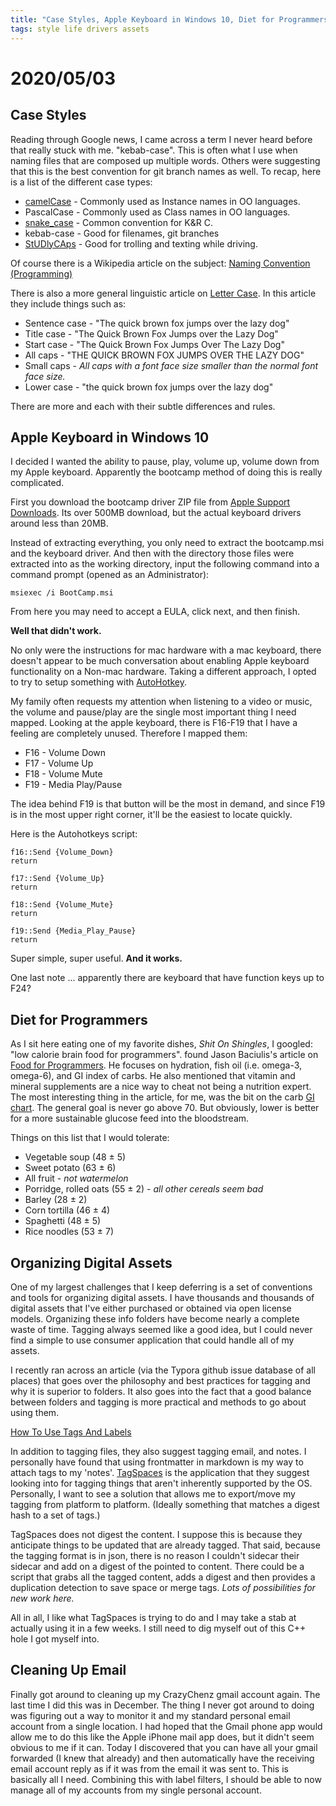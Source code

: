 ```yaml
---
title: "Case Styles, Apple Keyboard in Windows 10, Diet for Programmers, Organizing Digital Assets"
tags: style life drivers assets
---
```


# 2020/05/03

## Case Styles

Reading through Google news, I came across a term I never heard before that really stuck with me. "kebab-case". This is often what I use when naming files that are composed up multiple words. Others were suggesting that this is the best convention for git branch names as well. To recap, here is a list of the different case types:

* [camelCase](https://en.wikipedia.org/wiki/Camel_case) - Commonly used as Instance names in OO languages.
* PascalCase - Commonly used as Class names in OO languages.
* [snake_case](https://en.wikipedia.org/wiki/Snake_case) - Common convention for K&R C.
* kebab-case - Good for filenames, git branches
* [StUDlyCAps](https://en.wikipedia.org/wiki/Studly_caps) - Good for trolling and texting while driving.

Of course there is a Wikipedia article on the subject: [Naming Convention (Programming)](https://en.wikipedia.org/wiki/Naming_convention_(programming))

There is also a more general linguistic article on [Letter Case](https://en.wikipedia.org/wiki/Letter_case). In this article they include things such as:

* Sentence case - "The quick brown fox jumps over the lazy dog"
* Title case - "The Quick Brown Fox Jumps over the Lazy Dog" 
* Start case - "The Quick Brown Fox Jumps Over The Lazy Dog"
* All caps - "THE QUICK BROWN FOX JUMPS OVER THE LAZY DOG"
* Small caps - *All caps with a font face size smaller than the normal font face size.*
* Lower case - "the quick brown fox jumps over the lazy dog"

There are more and each with their subtle differences and rules.

## Apple Keyboard in Windows 10

I decided I wanted the ability to pause, play, volume up, volume down from my Apple keyboard. Apparently the bootcamp method of doing this is really complicated.

First you download the bootcamp driver ZIP file from [Apple Support Downloads](https://support.apple.com/en_US/downloads). Its over 500MB download, but the actual keyboard drivers around less than 20MB.

Instead of extracting everything, you only need to extract the bootcamp.msi and the keyboard driver. And then with the directory those files were extracted into as the working directory, input the following command into a command prompt (opened as an Administrator):

```
msiexec /i BootCamp.msi
```

From here you may need to accept a EULA, click next, and then finish.

**Well that didn't work.**

No only were the instructions for mac hardware with a mac keyboard, there doesn't appear to be much conversation about enabling Apple keyboard functionality on a Non-mac hardware. Taking a different approach, I opted to try to setup something with [AutoHotkey](https://www.autohotkey.com/).

My family often requests my attention when listening to a video or music, the volume and pause/play are the single most important thing I need mapped. Looking at the apple keyboard, there is F16-F19 that I have a feeling are completely unused. Therefore I mapped them:

* F16 - Volume Down
* F17 - Volume Up
* F18 - Volume Mute
* F19 - Media Play/Pause

The idea behind F19 is that button will be the most in demand, and since F19 is in the most upper right corner, it'll be the easiest to locate quickly.

Here is the Autohotkeys script:

```
f16::Send {Volume_Down}
return

f17::Send {Volume_Up}
return

f18::Send {Volume_Mute}
return

f19::Send {Media_Play_Pause}
return
```

Super simple, super useful. **And it works.**

One last note ... apparently there are keyboard that have function keys up to F24?

## Diet for Programmers

As I sit here eating one of my favorite dishes, *Shit On Shingles*, I googled: "low calorie brain food for programmers". found Jason Baciulis's article on [Food for Programmers](https://jasonbaciulis.com/food-for-programmers/). He focuses on hydration, fish oil (i.e. omega-3, omega-6), and GI index of carbs. He also mentioned that vitamin and mineral supplements are a nice way to cheat not being a nutrition expert. The most interesting thing in the article, for me, was the bit on the carb [GI chart](http://www.health.harvard.edu/diseases-and-conditions/glycemic_index_and_glycemic_load_for_100_foods). The general goal is never go above 70. But obviously, lower is better for a more sustainable glucose feed into the bloodstream.

Things on this list that I would tolerate:

* Vegetable soup (48 ± 5)
* Sweet potato (63 ± 6)
* All fruit - *not watermelon*
* Porridge, rolled oats (55 ± 2) - *all other cereals seem bad*
* Barley (28 ± 2)
* Corn tortilla (46 ± 4)
* Spaghetti (48 ± 5)
* Rice noodles (53 ± 7)

## Organizing Digital Assets

One of my largest challenges that I keep deferring is a set of conventions and tools for organizing digital assets. I have thousands and thousands of digital assets that I've either purchased or obtained via open license models. Organizing these info folders have become nearly a complete waste of time. Tagging always seemed like a good idea, but I could never find a simple to use consumer application that could handle all of my assets. 

I recently ran across an article (via the Typora github issue database of all places) that goes over the philosophy and best practices for tagging and why it is superior to folders. It also goes into the fact that a good balance between folders and tagging is more practical and methods to go about using them.

[How To Use Tags And Labels](https://zapier.com/blog/how-to-use-tags-and-labels/)

In addition to tagging files, they also suggest tagging email, and notes. I personally have found that using frontmatter in markdown is my way to attach tags to my 'notes'. [TagSpaces](https://www.tagspaces.org/) is the application that they suggest looking into for tagging things that aren't inherently supported by the OS. Personally, I want to see a solution that allows me to export/move my tagging from platform to platform. (Ideally something that matches a digest hash to a set of tags.)

TagSpaces does not digest the content. I suppose this is because they anticipate things to be updated that are already tagged. That said, because the tagging format is in json, there is no reason I couldn't sidecar their sidecar and add on a digest of the pointed to content. There could be a script that grabs all the tagged content, adds a digest and then provides a duplication detection to save space or merge tags. *Lots of possibilities for new work here.*

All in all, I like what TagSpaces is trying to do and I may take a stab at actually using it in a few weeks. I still need to dig myself out of this C++ hole I got myself into.

## Cleaning Up Email

Finally got around to cleaning up my CrazyChenz gmail account again. The last time I did this was in December. The thing I never got around to doing was figuring out a way to monitor it and my standard personal email account from a single location. I had hoped that the Gmail phone app would allow me to do this like the Apple iPhone mail app does, but it didn't seem obvious to me if it can. Today I discovered that you can have all your gmail forwarded (I knew that already) and then automatically have the receiving email account reply as if it was from the email it was sent to. This is basically all I need. Combining this with label filters, I should be able to now manage all of my accounts from my single personal account. 




